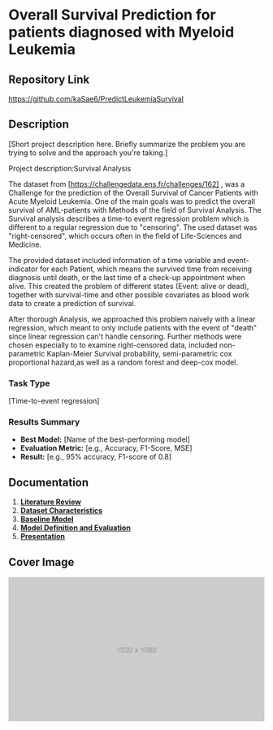 # Overall Survival Prediction for patients diagnosed with Myeloid Leukemia

## Repository Link

https://github.com/kaSae6/PredictLeukemiaSurvival

## Description

[Short project description here. Briefly summarize the problem you are trying to solve and the approach you're taking.]

Project description:Survival Analysis

The dataset from [https://challengedata.ens.fr/challenges/162]
 , was a Challenge for the prediction of the Overall Survival of Cancer Patients with Acute Myeloid Leukemia. 
One of the main goals was to predict the overall survival of AML-patients with Methods of the field of Survival Analysis. 
The Survival analysis describes a time-to event regression problem which is different to a regular regression due to "censoring". The used dataset was "right-censored",  which occurs often in the field of Life-Sciences and Medicine.

The provided dataset included information  of a time variable and event-indicator for each Patient, which means the survived time from receiving diagnosis until death, or the last time of a check-up appointment when alive.  This created the problem of different states (Event: alive or dead), together with survival-time and other possible covariates as blood work data to create a prediction of survival. 

After thorough Analysis, we approached this problem naively with a linear regression, which meant to only include patients with the event of "death" since linear regression can't handle censoring.
Further methods were chosen especially to to examine right-censored data, included non-parametric Kaplan-Meier Survival probability, semi-parametric cox proportional hazard,as well as a random forest and deep-cox model.




### Task Type

[Time-to-event regression]

### Results Summary

- **Best Model:** [Name of the best-performing model]
- **Evaluation Metric:** [e.g., Accuracy, F1-Score, MSE]
- **Result:** [e.g., 95% accuracy, F1-score of 0.8]

## Documentation

1. **[Literature Review](0_LiteratureReview/README.md)**
2. **[Dataset Characteristics](1_DatasetCharacteristics/exploratory_data_analysis.ipynb)**
3. **[Baseline Model](2_BaselineModel/baseline_model.ipynb)**
4. **[Model Definition and Evaluation](3_Model/model_definition_evaluation)**
5. **[Presentation](4_Presentation/README.md)**

## Cover Image

![Project Cover Image](CoverImage/cover_image.png)
